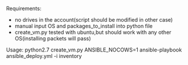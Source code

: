 Requirements:
* no drives in the account(script should be modified in other case)
* manual input OS and packages_to_install into python file
* create_vm.py tested with ubuntu,but should work with any other OS(installing packets will pass)

Usage:
python2.7 create_vm.py
ANSIBLE_NOCOWS=1 ansible-playbook ansible_deploy.yml -i inventory
